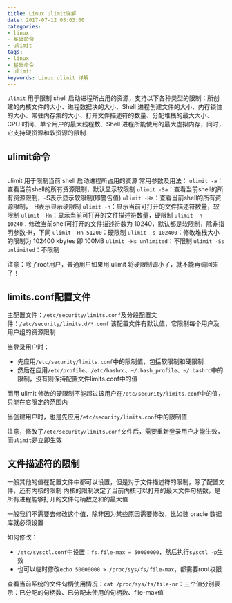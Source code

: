 ```yaml
---
title: Linux ulimit详解
date: 2017-07-12 05:03:00
categories:
- linux
- 基础命令
- ulimit
tags:
- linux
- 基础命令
- ulimit
keywords: Linux ulimit 详解
---
```


> 
`ulimit` 用于限制 shell 启动进程所占用的资源，支持以下各种类型的限制：所创建的内核文件的大小、进程数据块的大小、Shell 进程创建文件的大小、内存锁住的大小、常驻内存集的大小、打开文件描述符的数量、分配堆栈的最大大小、CPU 时间、单个用户的最大线程数、Shell 进程所能使用的最大虚拟内存，同时，它支持硬资源和软资源的限制

<!-- more -->

## ulimit命令
<pre><code class="language-bash line-numbers"><script type="text/plain"># root @ localhost in ~ [5:10:20]
$ ulimit -a
-t: cpu time (seconds)              unlimited
-f: file size (blocks)              unlimited
-d: data seg size (kbytes)          unlimited
-s: stack size (kbytes)             8192
-c: core file size (blocks)         0
-m: resident set size (kbytes)      unlimited
-u: processes                       7854
-n: file descriptors                1024
-l: locked-in-memory size (kbytes)  64
-v: address space (kbytes)          unlimited
-x: file locks                      unlimited
-i: pending signals                 7854
-q: bytes in POSIX msg queues       819200
-e: max nice                        0
-r: max rt priority                 0
-N 15:                              unlimited
</script></code></pre>

ulimit 用于限制当前 shell 启动进程所占用的资源
常用参数及用法：
`ulimit -a`：查看当前shell的所有资源限制，默认显示软限制
`ulimit -Sa`：查看当前shell的所有资源限制，-S表示显示软限制(即警告值)
`ulimit -Ha`：查看当前shell的所有资源限制，-H表示显示硬限制
`ulimit -n`：显示当前可打开的文件描述符数量，软限制
`ulimit -Hn`：显示当前可打开的文件描述符数量，硬限制
`ulimit -n 10240`：修改当前shell可打开的文件描述符数为 10240，默认都是软限制，除非指明参数-H，下同
`ulimit -Hn 51200`：硬限制
`ulimit -s 102400`：修改堆栈大小的限制为 102400 kbytes 即 100MB
`ulimit -Hs unlimited`：不限制
`ulimit -Ss unlimited`：不限制

注意：除了root用户，普通用户如果用 ulimit 将硬限制调小了，就不能再调回来了！

## limits.conf配置文件
主配置文件：`/etc/security/limits.conf`及分段配置文件：`/etc/security/limits.d/*.conf`
该配置文件有默认值，它限制每个用户及用户组的资源限制

当登录用户时：
- 先应用`/etc/security/limits.conf`中的限制值，包括软限制和硬限制
- 然后在应用`/etc/profile`、`/etc/bashrc`、`~/.bash_profile`、`~/.bashrc`中的限制，没有则保持配置文件limits.conf中的值

而用 ulimit 修改的硬限制不能超过该用户在`/etc/security/limits.conf`中的值，只能在它限定的范围内

当创建用户时，也是先应用`/etc/security/limits.conf`中的限制值

注意，修改了`/etc/security/limits.conf`文件后，需要重新登录用户才能生效，而`ulimit`是立即生效

## 文件描述符的限制
一般其他的值在配置文件中都可以设置，但是对于文件描述符的限制，除了配置文件，还有内核的限制
内核的限制决定了当前内核可以打开的最大文件句柄数，是所有进程能够打开的文件句柄数之和的最大值

一般我们不需要去修改这个值，除非因为某些原因需要修改，比如装 oracle 数据库就必须设置

如何修改：
- `/etc/sysctl.conf`中设置：`fs.file-max = 50000000`，然后执行`sysctl -p`生效
- 也可以临时修改`echo 50000000 > /proc/sys/fs/file-max`，都需要root权限

查看当前系统的文件句柄使用情况：`cat /proc/sys/fs/file-nr`：三个值分别表示：已分配的句柄数、已分配未使用的句柄数、file-max值
